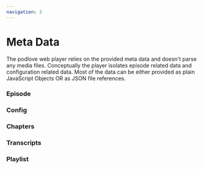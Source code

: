 ```yaml
---
navigation: 3
---
```


# Meta Data

The podlove web player relies on the provided meta data and doesn't parse any media files. Conceptually the player isolates episode related data and configuration related data. Most of the data can be either provided as plain JavaScript Objects OR as JSON file references.

### Episode

<code-sandbox id="player-configuration-p9obe" title="Episode" module="/example/episode.js" view="editor"></code-sandbox>
  
### Config

<code-sandbox id="player-configuration-p9obe" title="Player" module="/example/config.js" view="editor"></code-sandbox>
  
### Chapters

<code-sandbox id="player-configuration-p9obe" title="Chapters" module="/example/chapters.js" view="editor"></code-sandbox>

### Transcripts

<code-sandbox id="player-configuration-p9obe" title="Transcripts" module="/example/transcripts.js" view="editor"></code-sandbox>

### Playlist

<code-sandbox id="player-configuration-p9obe" title="Playlist" module="/example/playlist.js" view="editor"></code-sandbox>
